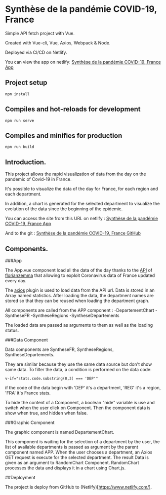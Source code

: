 # Synthèse de la pandémie COVID-19, France
Simple API fetch project with Vue.

Created with Vue-cli, Vue, Axios, Webpack & Node.

Deployed via CI/CD on Netlify.

You can view the app on netlify: [Synthèse de la pandémie COVID-19, France App](https://distracted-torvalds-135fe6.netlify.app/)


## Project setup
```
npm install
```

## Compiles and hot-reloads for development
```
npm run serve
```

## Compiles and minifies for production
```
npm run build
```

## Introduction.

This project allows the rapid visualization of data from the day on the pandemic of Covid-19 in France.

It's possible to visualize the data of the day for France, for each region and each department.

In addition, a chart is generated for the selected department to visualize the evolution of the data since the beginning of the epidemic.

You can access the site from this URL on netlify : [Synthèse de la pandémie COVID-19, France App](https://distracted-torvalds-135fe6.netlify.app/)

And to the git : [Synthèse de la pandémie COVID-19, France GitHub](https://github.com/lealexio/ProjetWebStatsCovid)

## Components.

###App

The App.vue component load all the data of the day thanks to the [API](https://github.com/florianzemma/CoronavirusAPI-France) of [florianzemma](https://github.com/florianzemma) that allowing to exploit Coronavirus data of France updated every day.

The [axios](https://axios-http.com/) plugin is used to load data from the API url.
Data is stored in an Array named statistics.
After loading the data, the department names are stored so that they can be reused when loading the department graph.

All components are called from the APP component :
-DepartementChart
-SyntheseFR
-SyntheseRegions
-SyntheseDepartements

The loaded data are passed as arguments to them as well as the loading status.

###Data Component

Data components are SyntheseFR, SyntheseRegions, SyntheseDepartements.

They are similar because they use the same data source but don't show same data.
To filter the data, a condition is performed on the data code:
```
v-if="stats.code.substring(0,3) === 'DEP'"
```
if the code of the data begin with 'DEP' it's a department, 'REG' it's a region, 'FRA' it's France stats.

To hide the content of a Component, a boolean "hide" variable is use and switch when the user click on Component.
Then the component data is show when true, and hidden when false.

###Graphic Component

The graphic component is named DepartementChart.

This component is waiting for the selection of a department by the user, the list of available departments is passed as argument by the parent component named APP.
When the user chooses a department, an Axios GET request is execute for the selected department.
The result Data is given as an argument to RandomChart Component.
RandomChart processes the data and displays it in a chart using Chart.js.

##Deployment

The project is deploy from GitHub to (Netlify)[https://www.netlify.com/].
